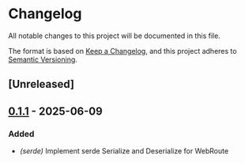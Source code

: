 # Changelog

All notable changes to this project will be documented in this file.

The format is based on [Keep a Changelog](https://keepachangelog.com/en/1.0.0/),
and this project adheres to [Semantic Versioning](https://semver.org/spec/v2.0.0.html).

## [Unreleased]

## [0.1.1](https://github.com/sidrubs/web-route/compare/v0.1.0...v0.1.1) - 2025-06-09

### Added

- *(serde)* Implement serde Serialize and Deserialize for WebRoute
